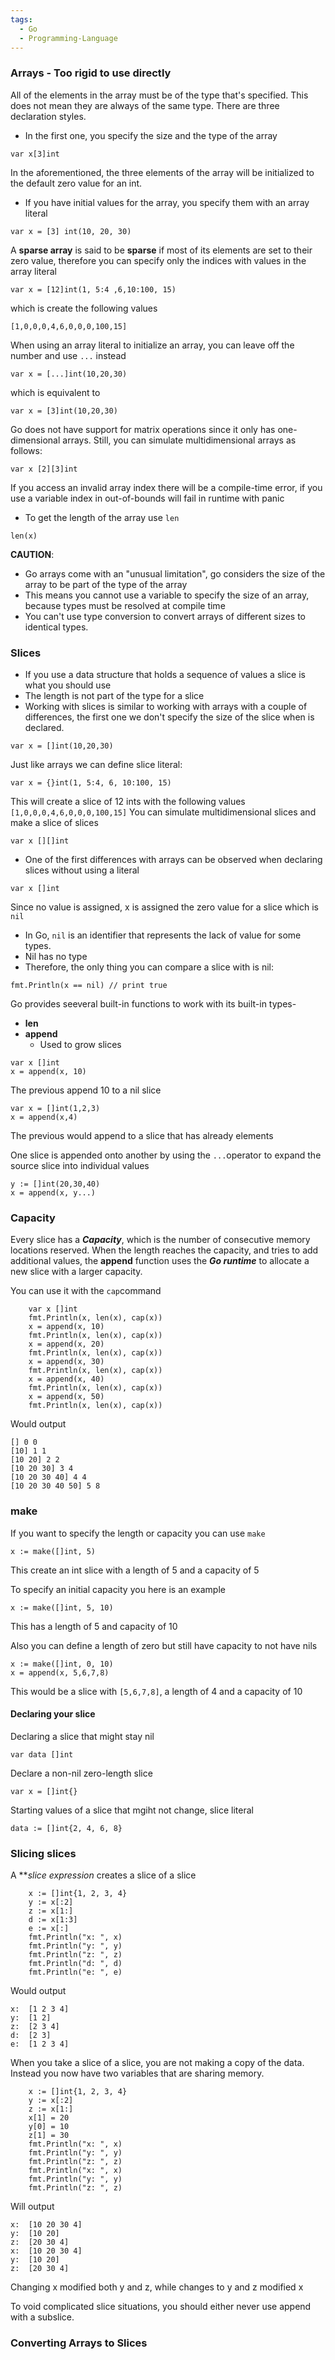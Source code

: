 ```yaml
---
tags:
  - Go
  - Programming-Language
---
```

### Arrays - Too rigid to use directly

All of the elements in the array must be of the type that's specified. This does not mean they are always of the same type.
There are three declaration styles.

- In the first one, you specify the size and the type of the array
```
var x[3]int
```
In the aforementioned, the three elements of the array will be initialized to the default zero value for an int.
- If you have initial values for the array, you specify them with an array literal
```
var x = [3] int(10, 20, 30)
```
A **sparse array** is said to be **sparse** if most of its elements  are set to their zero value, therefore you can specify only the indices with values in the array literal
```
var x = [12]int(1, 5:4 ,6,10:100, 15)
```
which is create the following values
```
[1,0,0,0,4,6,0,0,0,100,15]
```
When using an array literal to initialize an array, you can leave off the number and use `...` instead
```
var x = [...]int(10,20,30)
```
which is equivalent to
```
var x = [3]int(10,20,30)
```

Go does not have support for matrix operations since it only has one-dimensional arrays. Still, you can simulate multidimensional arrays as follows:
```
var x [2][3]int
```
If you access an invalid array index there will be a compile-time error, if you use a variable index in out-of-bounds will fail in runtime with panic
- To get the length of the array use `len`
```
len(x)
```
**CAUTION**:
- Go arrays come with an "unusual limitation", go considers the size of the array to be part of the type of the array
- This means you cannot use a variable to specify the size of an array, because types must be resolved at compile time
- You can't use type conversion to convert arrays of different sizes to identical types.
### Slices

- If you use a data structure that holds a sequence of values a slice is what you should use
- The length is not part of the type for a slice 
- Working with slices is similar to working with arrays with a couple of differences, the first one we don't specify the size of the slice when is declared.
```
var x = []int(10,20,30)
```
Just like arrays we can define slice literal:
```
var x = {}int(1, 5:4, 6, 10:100, 15)
```
This will create a slice of 12 ints with the following values `[1,0,0,0,4,6,0,0,0,100,15]`
You can simulate multidimensional slices and make a slice of slices
```
var x [][]int
```

- One of the first differences with arrays can be observed when declaring slices without using a literal
```
var x []int
```
Since no value is assigned, x is assigned the zero value for a slice which is `nil`

- In Go, `nil` is an identifier that represents the lack of value for some types.
- Nil has no type
- Therefore, the only thing you can compare a slice with is nil:
```
fmt.Println(x == nil) // print true
```
Go provides seeveral built-in functions to work with its built-in types-

- **len**
- **append**
	- Used to grow slices
```
var x []int
x = append(x, 10)
```
The previous append 10 to a nil slice
```
var x = []int(1,2,3)
x = append(x,4)
```
The previous would append to a slice that has already elements

One slice is appended onto another by using the `...`operator to expand the source slice into individual values
```
y := []int(20,30,40)
x = append(x, y...)
```
### Capacity
Every slice has a  ***Capacity***, which is the number of consecutive memory locations reserved.
When the length reaches the capacity, and tries to add additional values, the **append** function uses the ***Go runtime*** to allocate a new slice with a larger capacity.

You can use it with the `cap`command

```
	var x []int
	fmt.Println(x, len(x), cap(x))
	x = append(x, 10)
	fmt.Println(x, len(x), cap(x))
	x = append(x, 20)
	fmt.Println(x, len(x), cap(x))
	x = append(x, 30)
	fmt.Println(x, len(x), cap(x))
	x = append(x, 40)
	fmt.Println(x, len(x), cap(x))
	x = append(x, 50)
	fmt.Println(x, len(x), cap(x))
```
Would output
```
[] 0 0
[10] 1 1
[10 20] 2 2
[10 20 30] 3 4
[10 20 30 40] 4 4
[10 20 30 40 50] 5 8
```
### make

If you want to specify the length or capacity you can use `make`
```
x := make([]int, 5)
```
This create an int slice with a length of 5 and a capacity of 5

To specify an initial capacity you here is an example
```
x := make([]int, 5, 10)
```
This has a length of 5 and capacity of 10

Also you can define a length of zero but still have capacity to not have nils

```
x := make([]int, 0, 10)
x = append(x, 5,6,7,8)
```
This would be a slice with `[5,6,7,8]`, a length of 4 and a capacity of 10

#### Declaring your slice

Declaring a slice that might stay nil

```
var data []int
```

Declare a non-nil zero-length slice 

```
var x = []int{}
```

Starting values of a slice that mgiht not change, slice literal

```
data := []int{2, 4, 6, 8}
```

### Slicing slices

A ***slice expression* creates a slice of a slice
```
	x := []int{1, 2, 3, 4}
	y := x[:2]
	z := x[1:]
	d := x[1:3]
	e := x[:]
	fmt.Println("x: ", x)
	fmt.Println("y: ", y)
	fmt.Println("z: ", z)
	fmt.Println("d: ", d)
	fmt.Println("e: ", e)
```
Would output
```
x:  [1 2 3 4]
y:  [1 2]
z:  [2 3 4]
d:  [2 3]
e:  [1 2 3 4]
```

When you take a slice of a slice, you are not making a copy of the data. Instead you now have two variables that are sharing memory.

```
	x := []int{1, 2, 3, 4}
	y := x[:2]
	z := x[1:]
	x[1] = 20
	y[0] = 10
	z[1] = 30
	fmt.Println("x: ", x)
	fmt.Println("y: ", y)
	fmt.Println("z: ", z)
	fmt.Println("x: ", x)
	fmt.Println("y: ", y)
	fmt.Println("z: ", z)
```
Will output
```
x:  [10 20 30 4]
y:  [10 20]
z:  [20 30 4]
x:  [10 20 30 4]
y:  [10 20]
z:  [20 30 4]
```
Changing x modified both y and z, while changes to y and z modified x

To void complicated slice situations, you should either never use append with a subslice.

### Converting Arrays to Slices

